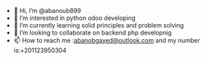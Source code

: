 - 👋 Hi, I’m @abanoub899
- 👀 I’m interested in python odoo developing 
- 🌱 I’m currently learning solid principles and problem solving
- 💞️ I’m looking to collaborate on backend php developnig
- 📫 How to reach me  :abanobgayed@outlook.com and  my number is:+201123950304

<!---
abanoub899/abanoub899 is a ✨ special ✨ repository because its `README.md` (this file) appears on your GitHub profile.
You can click the Preview link to take a look at your changes.
--->
